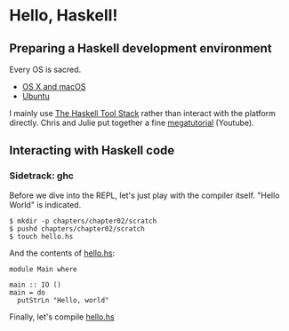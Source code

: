 # Hello, Haskell!

## Preparing a Haskell development environment

Every OS is sacred.

* [OS X and macOS](PREP.MACOS.md)
* [Ubuntu](PREP.UBUNTU.md)

I mainly use [The Haskell Tool Stack](https://docs.haskellstack.org/en/stable/README/) rather than interact with the platform directly. Chris and Julie put together a fine [megatutorial](https://www.youtube.com/watch?v=sRonIB8ZStw) (Youtube).

## Interacting with Haskell code

### Sidetrack: ghc

Before we dive into the REPL, let's just play with the compiler itself. "Hello World" is indicated.

```
$ mkdir -p chapters/chapter02/scratch
$ pushd chapters/chapter02/scratch
$ touch hello.hs
```

And the contents of [hello.hs](scratch/hello.hs):

```
module Main where

main :: IO ()
main = do
  putStrLn "Hello, world"
```  

Finally, let's compile [hello.hs](scratch/hello.hs)
